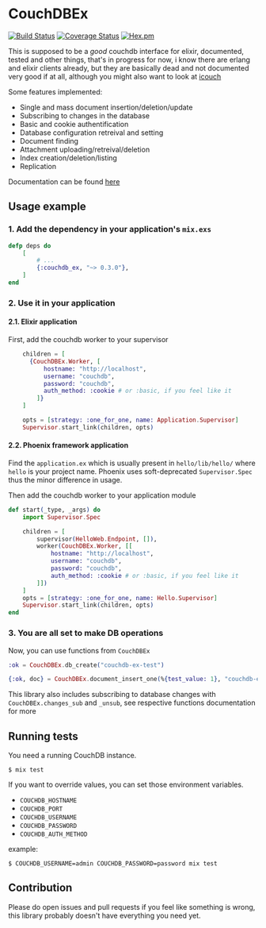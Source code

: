 # CouchDBEx

[![Build Status](https://www.travis-ci.org/vaartis/couchdb-ex.svg?branch=master)](https://www.travis-ci.org/vaartis/couchdb-ex)
[![Coverage Status](https://coveralls.io/repos/github/vaartis/couchdb-ex/badge.svg?branch=master)](https://coveralls.io/github/vaartis/couchdb-ex?branch=master)
[![Hex.pm](https://img.shields.io/hexpm/v/couchdb_ex.svg)](https://hex.pm/packages/couchdb_ex)


This is supposed to be a *good* couchdb interface for elixir,
documented, tested and other things, that's in progress for now, i know
there are erlang and elixir clients already, but they are basically dead and not
documented very good if at all, although you might also want to
look at [icouch](https://hex.pm/packages/icouch)

Some features implemented:

- Single and mass document insertion/deletion/update
- Subscribing to changes in the database
- Basic and cookie authentification
- Database configuration retreival and setting
- Document finding
- Attachment uploading/retreival/deletion
- Index creation/deletion/listing
- Replication

Documentation can be found [here](https://hexdocs.pm/couchdb_ex)

## Usage example

### 1. Add the dependency in your application's `mix.exs`
```elixir
defp deps do
    [
        # ...
        {:couchdb_ex, "~> 0.3.0"},
    ]
end
```

### 2. Use it in your application

#### 2.1. Elixir application
First, add the couchdb worker to your supervisor

```elixir
    children = [
      {CouchDBEx.Worker, [
          hostname: "http://localhost",
          username: "couchdb",
          password: "couchdb",
          auth_method: :cookie # or :basic, if you feel like it
        ]}
    ]

    opts = [strategy: :one_for_one, name: Application.Supervisor]
    Supervisor.start_link(children, opts)
```

#### 2.2. Phoenix framework application
Find the `application.ex` which is usually present in `hello/lib/hello/` where `hello` is your project name. Phoenix uses soft-deprecated `Supervisor.Spec` thus the minor difference in usage.

Then add the couchdb worker to your application module

```elixir
def start(_type, _args) do
    import Supervisor.Spec

    children = [
        supervisor(HelloWeb.Endpoint, []),
        worker(CouchDBEx.Worker, [[
            hostname: "http://localhost",
            username: "couchdb",
            password: "couchdb",
            auth_method: :cookie # or :basic, if you feel like it
        ]])
    ]
    opts = [strategy: :one_for_one, name: Hello.Supervisor]
    Supervisor.start_link(children, opts)
end
```
### 3. You are all set to make DB operations

Now, you can use functions from `CouchDBEx`

```elixir
:ok = CouchDBEx.db_create("couchdb-ex-test")

{:ok, doc} = CouchDBEx.document_insert_one(%{test_value: 1}, "couchdb-ex-test")
```

This library also includes subscribing to database changes with `CouchDBEx.changes_sub` and `_unsub`,
see respective functions documentation for more

## Running tests

You need a running CouchDB instance.

```
$ mix test
```

If you want to override values, you can set those environment variables.

- `COUCHDB_HOSTNAME`
- `COUCHDB_PORT`
- `COUCHDB_USERNAME`
- `COUCHDB_PASSWORD`
- `COUCHDB_AUTH_METHOD`

example:

```
$ COUCHDB_USERNAME=admin COUCHDB_PASSWORD=password mix test
```

## Contribution

Please do open issues and pull requests if you feel like something
is wrong, this library probably doesn't have everything you need yet.
